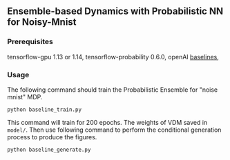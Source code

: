 ## Ensemble-based Dynamics with Probabilistic NN for Noisy-Mnist

### Prerequisites

tensorflow-gpu 1.13 or 1.14,
tensorflow-probability 0.6.0,
openAI [baselines](https://github.com/openai/baselines),

### Usage 

The following command should train the Probabilistic Ensemble for "noise mnist" MDP.

```
python baseline_train.py
```

This command will train for 200 epochs. The weights of VDM saved in `model/`. Then use following command to perform the conditional generation process to produce the figures.
```
python baseline_generate.py
```

